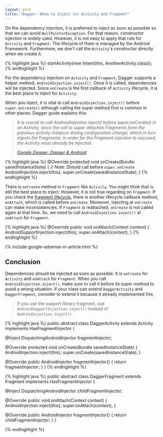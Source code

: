 ```yaml
---
layout: post
title: "Dagger: When to Inject for Activity and Fragment"
---
```


On the dependency injection, it is preferred to inject as soon as possible so that we can avoid `NullPointerException`. For that reason, constructor injection is widely used. However, it is not easy to apply that rule for `Activity` and `Fragment`. The lifecycle of them is managed by the Android Framework. Furthermore, we don't call the `Activity`'s constructor directly when we create it.

{% highlight java %}
startActivity(new Intent(this, AnotherActivity.class));
{% endhighlight %}

For the dependency injection on `Activity` and `Fragment`, Dagger supports a helper method, `AndroidInjection.inject()`. Once it is called, dependencies will be injected. Since `onCreate` is the first callback of `Activity` lifecycle, it is the best place to inject for `Activity`.

When you inject, it is vital to call `AndroidInjection.inject()` before `super.onCreate()` although calling the super method first is common in other places. Dagger guide explains this:

> *It is crucial to call AndroidInjection.inject() before super.onCreate() in an Activity, since the call to super attaches Fragments from the previous activity instance during configuration change, which in turn injects the Fragments. In order for the Fragment injection to succeed, the Activity must already be injected.*
>
> *[Google Dagger: Dagger & Android](https://google.github.io/dagger/android#when-to-inject)*

{% highlight java %}
@Override
protected void onCreate(Bundle savedInstanceState) {
  // Note: Should call before `super.onCreate`
  AndroidInjection.inject(this);
  super.onCreate(savedInstanceState);
}
{% endhighlight %}

There is `onCreate` method in `Fragment` like `Activity`. You might think that is still the best place to inject. However, it is not true regarding on `Fragment`. If you check the [fragment lifecycle](https://developer.android.com/guide/components/fragments), there is another lifecycle callback method, `onAttach`, which is called before `onCreate`. Moreover, injecting at `onCreate` can make inconsistencies. If `Fragment` is reattached, `onCreate` is not called again at that time. So, we need to call `AndroidInjection.inject()` at `onAttach` for `Fragment`.

 {% highlight java %}
 @Override
 public void onAttach(Context context) {
   AndroidSupportInjection.inject(this);
   super.onAttach(context);
 }
 {% endhighlight %}

{% include google-adsense-in-article.html %}

## Conclusion

Dependencies should be injected as soon as possible. It is `onCreate` for `Activity` and `onAttach` for `Fragment`. When you call `AndroidInjection.inject()`, make sure to call it before its super method to avoid a wrong situation. If your class can extend `DaggerActivity` and `DaggerFragment`, consider to extend it because it already implemented this.

> If you use the support library fragment, use `AndroidSupportInjection.inject()` instead of `AndroidInjection.inject()`.

{% highlight java %}
public abstract class DaggerActivity extends Activity implements HasFragmentInjector {

  @Inject DispatchingAndroidInjector<Fragment> fragmentInjector;

  @Override
  protected void onCreate(Bundle savedInstanceState) {
    AndroidInjection.inject(this);
    super.onCreate(savedInstanceState);
  }

  @Override
  public AndroidInjector<Fragment> fragmentInjector() {
    return fragmentInjector;
  }
}
{% endhighlight %}

{% highlight java %}
public abstract class DaggerFragment extends Fragment implements HasFragmentInjector {

  @Inject DispatchingAndroidInjector<Fragment> childFragmentInjector;

  @Override
  public void onAttach(Context context) {
    AndroidInjection.inject(this);
    super.onAttach(context);
  }

  @Override
  public AndroidInjector<Fragment> fragmentInjector() {
    return childFragmentInjector;
  }
}

{% endhighlight %}
